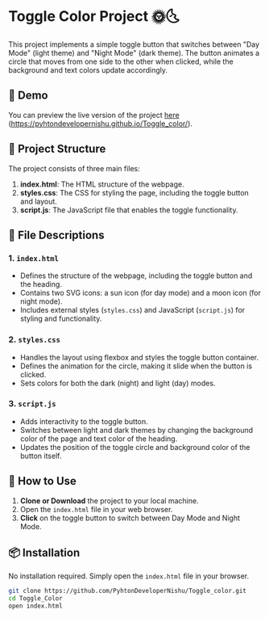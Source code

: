 # Toggle Color Project 🌞🌜

This project implements a simple toggle button that switches between "Day Mode" (light theme) and "Night Mode" (dark theme). The button animates a circle that moves from one side to the other when clicked, while the background and text colors update accordingly.

## 🔗 Demo

You can preview the live version of the project [here](#) (https://pyhtondevelopernishu.github.io/Toggle_color/).

## 📁 Project Structure

The project consists of three main files:

1. **index.html**: The HTML structure of the webpage.
2. **styles.css**: The CSS for styling the page, including the toggle button and layout.
3. **script.js**: The JavaScript file that enables the toggle functionality.

## 📄 File Descriptions

### 1. `index.html`

- Defines the structure of the webpage, including the toggle button and the heading.
- Contains two SVG icons: a sun icon (for day mode) and a moon icon (for night mode).
- Includes external styles (`styles.css`) and JavaScript (`script.js`) for styling and functionality.

### 2. `styles.css`

- Handles the layout using flexbox and styles the toggle button container.
- Defines the animation for the circle, making it slide when the button is clicked.
- Sets colors for both the dark (night) and light (day) modes.

### 3. `script.js`

- Adds interactivity to the toggle button.
- Switches between light and dark themes by changing the background color of the page and text color of the heading.
- Updates the position of the toggle circle and background color of the button itself.

## 🚀 How to Use

1. **Clone or Download** the project to your local machine.
2. Open the `index.html` file in your web browser.
3. **Click** on the toggle button to switch between Day Mode and Night Mode.

## 📦 Installation

No installation required. Simply open the `index.html` file in your browser.

```bash
git clone https://github.com/PyhtonDeveloperNishu/Toggle_color.git
cd Toggle_Color
open index.html
